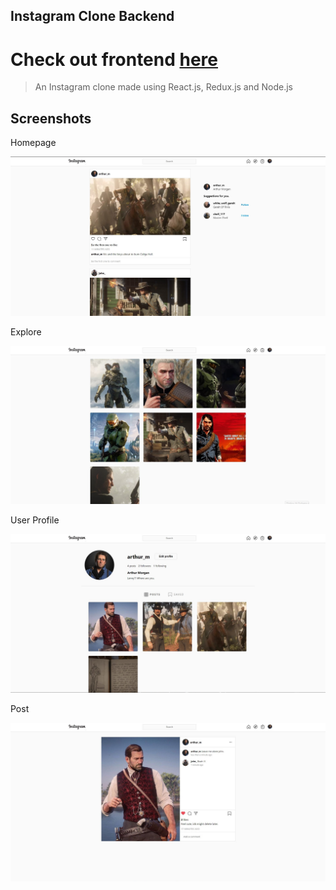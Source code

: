## Instagram Clone Backend
# Check out frontend [here](https://github.com/vikS7/instagram-clone-frontend)
> An Instagram clone made using React.js, Redux.js and Node.js

## Screenshots
 Homepage
 
![Home Page](screenshots/homepage.jpg)
 
 Explore

![Explore Page](screenshots/explore.jpg)

User Profile

![Profile](screenshots/Profile.jpg)

Post

![Post](screenshots/detailedpost.jpg)


